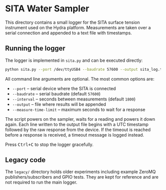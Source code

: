 # SITA Water Sampler

This directory contains a small logger for the SITA surface tension
instrument used on the Hydra platform.  Measurements are taken over a
serial connection and appended to a text file with timestamps.

## Running the logger

The logger is implemented in `sita.py` and can be executed directly:

```bash
python sita.py --port /dev/ttyUSB4 --baudrate 57600 --output sita_log.txt
```

All command line arguments are optional.  The most common options are:

- `--port` – serial device where the SITA is connected
- `--baudrate` – serial baudrate (default `57600`)
- `--interval` – seconds between measurements (default `1800`)
- `--output` – file where results will be appended
- `--measure-time-limit` – maximum seconds to wait for a response

The script powers on the sampler, waits for a reading and powers it
down again.  Each line written to the output file begins with a UTC
timestamp followed by the raw response from the device.  If the timeout
is reached before a response is received, a timeout message is logged
instead.

Press <kbd>Ctrl+C</kbd> to stop the logger gracefully.

## Legacy code

The `legacy/` directory holds older experiments including example
ZeroMQ publishers/subscribers and GPIO tests.  They are kept for
reference and are not required to run the main logger.
